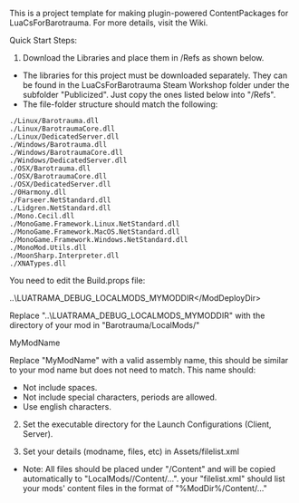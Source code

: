 This is a project template for making plugin-powered ContentPackages for LuaCsForBarotrauma. For more details,
visit the Wiki.


Quick Start Steps:

1. Download the Libraries and place them in /Refs as shown below.

- The libraries for this project must be downloaded separately. They can be found in the LuaCsForBarotrauma Steam Workshop
folder under the subfolder "Publicized". Just copy the ones listed below into "/Refs". 
- The file-folder structure should match the following:

```
./Linux/Barotrauma.dll
./Linux/BarotraumaCore.dll
./Linux/DedicatedServer.dll
./Windows/Barotrauma.dll
./Windows/BarotraumaCore.dll
./Windows/DedicatedServer.dll
./OSX/Barotrauma.dll
./OSX/BarotraumaCore.dll
./OSX/DedicatedServer.dll
./0Harmony.dll
./Farseer.NetStandard.dll
./Lidgren.NetStandard.dll
./Mono.Cecil.dll
./MonoGame.Framework.Linux.NetStandard.dll
./MonoGame.Framework.MacOS.NetStandard.dll
./MonoGame.Framework.Windows.NetStandard.dll
./MonoMod.Utils.dll
./MoonSharp.Interpreter.dll
./XNATypes.dll
```

You need to edit the Build.props file: 

<ModDeployDir>..\LUATRAMA_DEBUG_LOCALMODS_MYMODDIR\</ModDeployDir>

Replace "..\LUATRAMA_DEBUG_LOCALMODS_MYMODDIR\" with the directory of your mod in "Barotrauma/LocalMods/" 

<AssemblyName>MyModName</AssemblyName>

Replace "MyModName" with a valid assembly name, this should be similar to your mod name but does not need to match. This name should:
- Not include spaces.
- Not include special characters, periods are allowed.
- Use english characters.


2. Set the executable directory for the Launch Configurations (Client, Server).


3. Set your details (modname, files, etc) in Assets/filelist.xml
- Note: All files should be placed under "/Content" and will be copied automatically to "LocalMods/<YourMod>/Content/...".
your "filelist.xml" should list your mods' content files in the format of "%ModDir%/Content/..."
